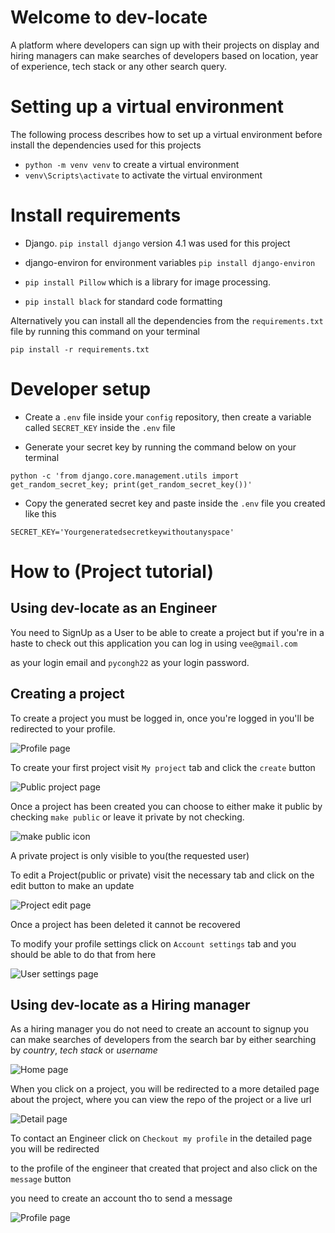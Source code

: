 # Welcome to dev-locate
A platform where developers can sign up with their projects on display and hiring managers can make searches of developers based on location, year of experience, tech stack or any other search query.

# Setting up a virtual environment
The following process describes how to set up a virtual environment before install the dependencies used for this projects
+ `python -m venv venv` to create a virtual environment
+ `venv\Scripts\activate` to activate the virtual environment

# Install requirements
+ Django. `pip install django` version 4.1 was used for this project

+ django-environ for environment variables `pip install django-environ`

+ `pip install Pillow`  which is a library for image processing.
+ `pip install black` for standard code formatting

Alternatively you can install all the dependencies from the `requirements.txt` file by running this command on your terminal

`pip install -r requirements.txt`


# Developer setup
+ Create a `.env` file inside your `config` repository, then create a variable called `SECRET_KEY` inside the `.env` file

+ Generate your secret key by running the command below on your terminal

`python -c 'from django.core.management.utils import get_random_secret_key; print(get_random_secret_key())'`

+ Copy the generated secret key and paste inside the `.env` file you created like this

`SECRET_KEY='Yourgeneratedsecretkeywithoutanyspace'`

# How to (Project tutorial)
## Using dev-locate as an Engineer
You need to SignUp as a User to be able to create a project but if you're in a haste to check out this application you can log in using `vee@gmail.com`

as your login email and `pycongh22` as your login password.

## Creating a project
To create a project you must be logged in, once you're logged in you'll be redirected to your profile.

![Profile page](./README/profile.png)

To create your first project visit `My project` tab and click the `create` button

![Public project page](./README/public.png)

Once a project has been created you can choose to either make it public by checking `make public` or leave it private by not checking.

![make public icon](./README/make.png)

A private project is only visible to you(the requested user)

To edit a Project(public or private) visit the necessary tab and click on the edit button to make an update

![Project edit page](./README/edit.jpg)

Once a project has been deleted it cannot be recovered

To modify your profile settings click on `Account settings` tab and you should be able to do that from here

![User settings page](./README/settings.png)

## Using dev-locate as a Hiring manager
As a hiring manager you do not need to create an account to signup you can make searches of developers
from the search bar by either searching by _country_, _tech stack_ or _username_

![Home page](./README/index.png)

When you click on a project, you will be redirected to a more detailed page about the project, where you can
view the repo of the project or a live url

![Detail page](./README/details.png)

To contact an Engineer click on `Checkout my profile` in the detailed page you will be redirected

to the profile of the engineer that created that project and also click on the `message` button

you need to create an account tho to send a message

![Profile page](./README/profile_b.png)